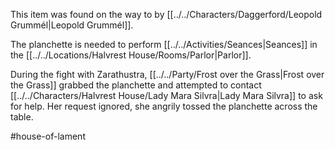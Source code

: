 This item was found on the way to by [[../../Characters/Daggerford/Leopold Grummél|Leopold Grummél]].

The planchette is needed to perform [[../../Activities/Seances|Seances]] in the [[../../Locations/Halvrest House/Rooms/Parlor|Parlor]].

During the fight with Zarathustra, [[../../Party/Frost over the Grass|Frost over the Grass]] grabbed the planchette and attempted to contact [[../../Characters/Halvrest House/Lady Mara Silvra|Lady Mara Silvra]] to ask for help. Her request ignored, she angrily tossed the planchette across the table.

#house-of-lament